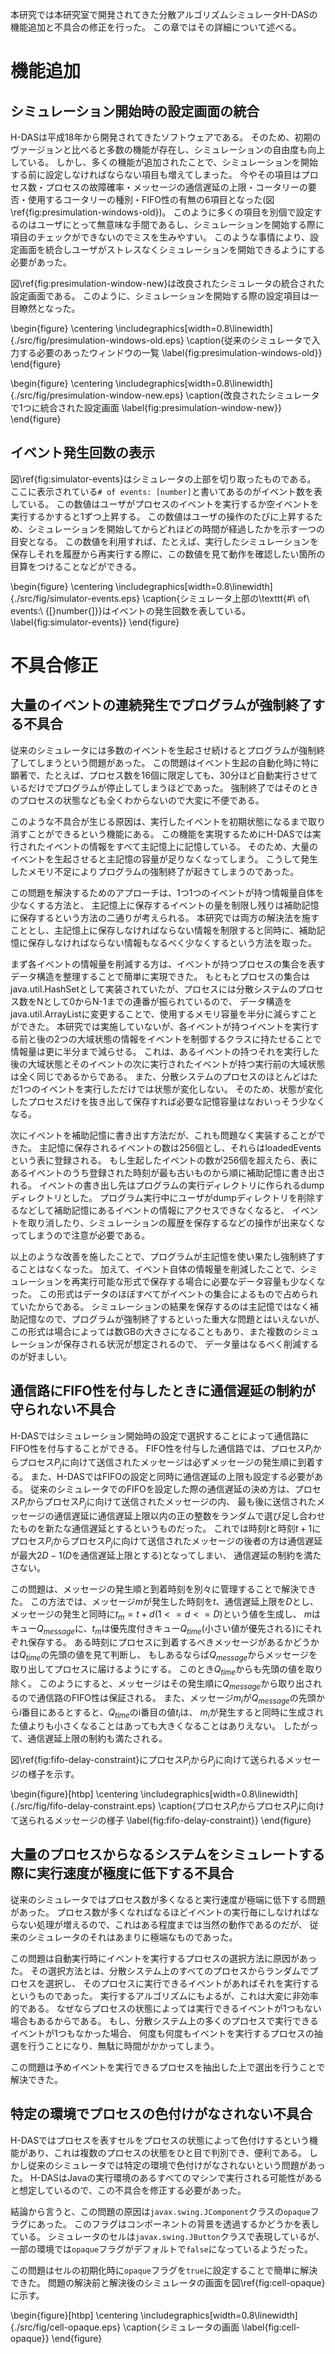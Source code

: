 本研究では本研究室で開発されてきた分散アルゴリズムシミュレータH-DASの機能追加と不具合の修正を行った。
この章ではその詳細について述べる。

# 機能追加

## シミュレーション開始時の設定画面の統合 

H-DASは平成18年から開発されてきたソフトウェアである。
そのため、初期のヴァージョンと比べると多数の機能が存在し、シミュレーションの自由度も向上している。
しかし、多くの機能が追加されたことで、シミュレーションを開始する前に設定しなければならない項目も増えてしまった。
今やその項目はプロセス数・プロセスの故障確率・メッセージの通信遅延の上限・コータリーの要否・使用するコータリーの種別・FIFO性の有無の6項目となった(図\ref{fig:presimulation-windows-old})。
このように多くの項目を別個で設定するのはユーザにとって無意味な手間であるし、シミュレーションを開始する際に項目のチェックができないのでミスを生みやすい。
このような事情により、設定画面を統合しユーザがストレスなくシミュレーションを開始できるようにする必要があった。

図\ref{fig:presimulation-window-new}は改良されたシミュレータの統合された設定画面である。
このように、シミュレーションを開始する際の設定項目は一目瞭然となった。

\begin{figure}
	\centering
	\includegraphics[width=0.8\linewidth]{./src/fig/presimulation-windows-old.eps}
	\caption{従来のシミュレータで入力する必要のあったウィンドウの一覧 \label{fig:presimulation-windows-old}}
\end{figure}

\begin{figure}
	\centering
	\includegraphics[width=0.8\linewidth]{./src/fig/presimulation-window-new.eps}
	\caption{改良されたシミュレータで1つに統合された設定画面 \label{fig:presimulation-window-new}}
\end{figure}

## イベント発生回数の表示

図\ref{fig:simulator-events}はシミュレータの上部を切り取ったものである。
ここに表示されている`# of events: [number]`と書いてあるのがイベント数を表している。
この数値はユーザがプロセスのイベントを実行するか空イベントを実行するかすると1ずつ上昇する。
この数値はユーザの操作のたびに上昇するため、シミュレーションを開始してからどれほどの時間が経過したかを示す一つの目安となる。
この数値を利用すれば、たとえば、実行したシミュレーションを保存しそれを履歴から再実行する際に、この数値を見て動作を確認したい箇所の目算をつけることなどができる。

\begin{figure}
	\centering
	\includegraphics[width=0.8\linewidth]{./src/fig/simulator-events.eps}
	\caption{シミュレータ上部の\texttt{\#\ of\ events:\ {[}number{]}}はイベントの発生回数を表している。 \label{fig:simulator-events}}
\end{figure}

# 不具合修正

## 大量のイベントの連続発生でプログラムが強制終了する不具合

従来のシミュレータには多数のイベントを生起させ続けるとプログラムが強制終了してしまうという問題があった。
この問題はイベント生起の自動化時に特に顕著で、たとえば、プロセス数を16個に限定しても、30分ほど自動実行させているだけでプログラムが停止してしまうほどであった。
強制終了ではそのときのプロセスの状態なども全くわからないので大変に不便である。

このような不具合が生じる原因は、実行したイベントを初期状態になるまで取り消すことができるという機能にある。
この機能を実現するためにH-DASでは実行されたイベントの情報をすべて主記憶上に記憶している。
そのため、大量のイベントを生起させると主記憶の容量が足りなくなってしまう。
こうして発生したメモリ不足によりプログラムの強制終了が起きてしまうのであった。

この問題を解決するためのアプローチは、1つ1つのイベントが持つ情報量自体を少なくする方法と、
主記憶上に保存するイベントの量を制限し残りは補助記憶に保存するという方法の二通りが考えられる。
本研究では両方の解決法を施すこととし、主記憶上に保存しなければならない情報を制限すると同時に、補助記憶に保存しなければならない情報もなるべく少なくするという方法を取った。

まず各イベントの情報量を削減する方は、イベントが持つプロセスの集合を表すデータ構造を整理することで簡単に実現できた。
もともとプロセスの集合はjava.util.HashSetとして実装されていたが、プロセスには分散システムのプロセス数をNとして0からN-1までの連番が振られているので、
データ構造をjava.util.ArrayListに変更することで、使用するメモリ容量を半分に減らすことができた。
本研究では実施していないが、各イベントが持つイベントを実行する前と後の2つの大域状態の情報をイベントを制御するクラスに持たせることで情報量は更に半分まで減らせる。
これは、あるイベントの持つそれを実行した後の大域状態とそのイベントの次に実行されたイベントが持つ実行前の大域状態は全く同じであるからである。
また、分散システムのプロセスのほとんどはただ1つのイベントを実行しただけでは状態が変化しない。
そのため、状態が変化したプロセスだけを抜き出して保存すれば必要な記憶容量はなおいっそう少なくなる。

次にイベントを補助記憶に書き出す方法だが、これも問題なく実装することができた。
主記憶に保存されるイベントの数は256個とし、それらはloadedEventsという表に登録される。
もし生起したイベントの数が256個を超えたら、表にあるイベントのうち登録された時刻が最も古いものから順に補助記憶に書き出される。
イベントの書き出し先はプログラムの実行ディレクトリに作られるdumpディレクトリとした。
プログラム実行中にユーザがdumpディレクトリを削除するなどして補助記憶にあるイベントの情報にアクセスできなくなると、
イベントを取り消したり、シミュレーションの履歴を保存するなどの操作が出来なくなってしまうので注意が必要である。

以上のような改善を施したことで、プログラムが主記憶を使い果たし強制終了することはなくなった。
加えて、イベント自体の情報量を削減したことで、シミュレーションを再実行可能な形式で保存する場合に必要なデータ容量も少なくなった。
この形式はデータのほぼすべてがイベントの集合によるもので占められていたからである。
シミュレーションの結果を保存するのは主記憶ではなく補助記憶なので、プログラムが強制終了するといった重大な問題とはいえないが、
この形式は場合によっては数GBの大きさになることもあり、また複数のシミュレーションが保存される状況が想定されるので、
データ量はなるべく削減するのが好ましい。

## 通信路にFIFO性を付与したときに通信遅延の制約が守られない不具合

H-DASではシミュレーション開始時の設定で選択することによって通信路にFIFO性を付与することができる。
FIFO性を付与した通信路では、プロセス$P_i$からプロセス$P_j$に向けて送信されたメッセージは必ずメッセージの発生順に到着する。
また、H-DASではFIFOの設定と同時に通信遅延の上限も設定する必要がある。
従来のシミュレータでのFIFOを設定した際の通信遅延の決め方は、プロセス$P_i$からプロセス$P_j$に向けて送信されたメッセージの内、
最も後に送信されたメッセージの通信遅延に通信遅延上限以内の正の整数をランダムで選び足し合わせたものを新たな通信遅延とするというものだった。
これでは時刻$t$と時刻$t+1$にプロセス$P_i$からプロセス$P_j$に向けて送信されたメッセージの後者の方は通信遅延が最大$2D-1$($D$を通信遅延上限とする)となってしまい、
通信遅延の制約を満たさない。

この問題は、メッセージの発生順と到着時刻を別々に管理することで解決できた。
この方法では、メッセージ$m$が発生した時刻を$t$、通信遅延上限を$D$とし、メッセージの発生と同時に$t_m=t+d(1<=d<=D)$という値を生成し、
$m$はキュー$Q_{message}$に、$t_m$は優先度付きキュー$Q_{time}$(小さい値が優先される)にそれぞれ保存する。
ある時刻にプロセスに到着するべきメッセージがあるかどうかは$Q_{time}$の先頭の値を見て判断し、
もしあるならば$Q_{message}$からメッセージを取り出してプロセスに届けるようにする。
このとき$Q_{time}$からも先頭の値を取り除く。
このようにすると、メッセージはその発生順に$Q_{message}$から取り出されるので通信路のFIFO性は保証される。
また、メッセージ$m_i$が$Q_{message}$の先頭から$i$番目にあるとすると、$Q_{time}$のi番目の値$t_i$は、
$m_i$が発生すると同時に生成された値よりも小さくなることはあっても大きくなることはありえない。
したがって、通信遅延上限の制約も満たされる。

図\ref{fig:fifo-delay-constraint}にプロセス$P_i$から$P_j$に向けて送られるメッセージの様子を示す。

\begin{figure}[htbp]
	\centering
	\includegraphics[width=0.8\linewidth]{./src/fig/fifo-delay-constraint.eps}
	\caption{プロセス$P_i$からプロセス$P_j$に向けて送られるメッセージの様子 \label{fig:fifo-delay-constraint}}
\end{figure}

## 大量のプロセスからなるシステムをシミュレートする際に実行速度が極度に低下する不具合 

従来のシミュレータではプロセス数が多くなると実行速度が極端に低下する問題があった。
プロセス数が多くなればなるほどイベントの実行毎にしなければならない処理が増えるので、これはある程度までは当然の動作であるのだが、
従来のシミュレータのそれはあまりに極端なものであった。

この問題は自動実行時にイベントを実行するプロセスの選択方法に原因があった。
その選択方法とは、分散システム上のすべてのプロセスからランダムでプロセスを選択し、
そのプロセスに実行できるイベントがあればそれを実行するというものであった。
実行するアルゴリズムにもよるが、これは大変に非効率的である。
なぜならプロセスの状態によっては実行できるイベントが1つもない場合もあるからである。
もし、分散システム上の多くのプロセスで実行できるイベントが1つもなかった場合、
何度も何度もイベントを実行するプロセスの抽選を行うことになり、無駄に時間がかかってしまう。

この問題は予めイベントを実行できるプロセスを抽出した上で選出を行うことで解決できた。

## 特定の環境でプロセスの色付けがなされない不具合

H-DASではプロセスを表すセルをプロセスの状態によって色付けするという機能があり、これは複数のプロセスの状態をひと目で判別でき、便利である。
しかし従来のシミュレータでは特定の環境で色付けがなされないという問題があった。
H-DASはJavaの実行環境のあるすべてのマシンで実行される可能性があると想定しているので、この不具合を修正する必要があった。

結論から言うと、この問題の原因は`javax.swing.JComponent`クラスの`opaque`フラグにあった。
このフラグはコンポーネントの背景を透過するかどうかを表している。
シミュレータのセルは`javax.swing.JButton`クラスで表現しているが、一部の環境では`opaque`フラグがデフォルトで`false`になっているようだった。

この問題はセルの初期化時に`opaque`フラグを`true`に設定することで簡単に解決できた。
問題の解決前と解決後のシミュレータの画面を図\ref{fig:cell-opaque}に示す。

\begin{figure}[htbp]
	\centering
	\includegraphics[width=0.8\linewidth]{./src/fig/cell-opaque.eps}
	\caption{シミュレータの画面 \label{fig:cell-opaque}}
\end{figure}
